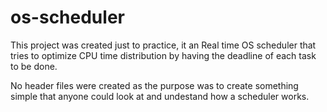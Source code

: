 # os-scheduler

This project was created just to practice, it an Real time OS scheduler that tries to optimize CPU time distribution by having the deadline of each task to be done.

No header files were created as the purpose was to create something simple that anyone could look at and undestand how a scheduler works.